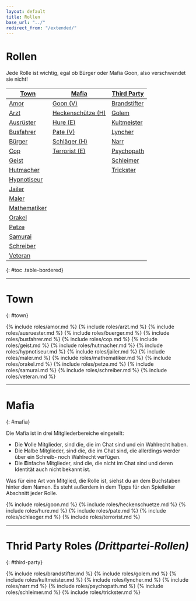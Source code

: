 ```yaml
---
layout: default
title: Rollen
base_url: "../"
redirect_from: "/extended/"
---
```


# Rollen

Jede Rolle ist wichtig, egal ob Bürger oder Mafia Goon, also verschwendet sie nicht!

[Town](#town)                             | [Mafia](#mafia)                         | [Third Party](#third-party)
----------------------------------------- | --------------------------------------- | -----------------------------------------
[Amor](#amor)                             | [Goon (V)](#goon)                       | [Brandstifter](#brandstifter)
[Arzt](#arzt)                             | [Heckenschütze (H)](#heckenschuetze)    | [Golem](#golem)
[Ausrüster](#ausruester)                  | [Hure (E)](#hure)                       | [Kultmeister](#kultmeister)
[Busfahrer](#busfahrer)                   | [Pate (V)](#pate)                       | [Lyncher](#lyncher)
[Bürger](#buerger)                        | [Schläger (H)](#schlaeger)              | [Narr](#narr)
[Cop](#cop)                               | [Terrorist (E)](#terrorist)             | [Psychopath](#psychopath)
[Geist](#geist)                           |                                         | [Schleimer](#schleimer)
[Hutmacher](#hutmacher)                   |                                         | [Trickster](#trickster)
[Hypnotiseur](#hypnotiseur)               | | 
[Jailer](#jailer)                         | | 
[Maler](#maler)                           | |
[Mathematiker](#mathematiker)             | |
[Orakel](#orakel)                         | |
[Petze](#petze)                           | |
[Samurai](#samurai)                       | |
[Schreiber](#schreiber)                   | |
[Veteran](#veteran)                       | |
{: #toc .table-bordered}

***

# Town
{: #town}

{% include roles/amor.md %}
{% include roles/arzt.md %}
{% include roles/ausruester.md %}
{% include roles/buerger.md %}
{% include roles/busfahrer.md %}
{% include roles/cop.md %}
{% include roles/geist.md %}
{% include roles/hutmacher.md %}
{% include roles/hypnotiseur.md %}
{% include roles/jailer.md %}
{% include roles/maler.md %}
{% include roles/mathematiker.md %}
{% include roles/orakel.md %}
{% include roles/petze.md %}
{% include roles/samurai.md %}
{% include roles/schreiber.md %}
{% include roles/veteran.md %}

***

# Mafia
{: #mafia}

Die Mafia ist in drei Mitgliederbereiche eingeteilt:

  - Die **V**olle Mitglieder, sind die, die im Chat sind und ein Wahlrecht haben.
  - Die **H**albe Mitglieder, sind die, die im Chat sind, die allerdings werder über ein Schreib- noch Wahlrecht verfügen.
  - Die **E**infache Mitglieder, sind die, die nicht im Chat sind und deren Identität auch nicht bekannt ist.

Was für eine Art von Mitglied, die Rolle ist, siehst du an dem Buchstaben hinter dem Namen. Es steht außerdem in dem Tipps für den Spielleiter Abschnitt jeder Rolle.

{% include roles/goon.md %}
{% include roles/heckenschuetze.md %}
{% include roles/hure.md %}
{% include roles/pate.md %}
{% include roles/schlaeger.md %}
{% include roles/terrorist.md %}

***

# Thrid Party Roles *(Drittpartei-Rollen)*
{: #third-party}

{% include roles/brandstifter.md %}
{% include roles/golem.md %}
{% include roles/kultmeister.md %}
{% include roles/lyncher.md %}
{% include roles/narr.md %}
{% include roles/psychopath.md %}
{% include roles/schleimer.md %}
{% include roles/trickster.md %}
